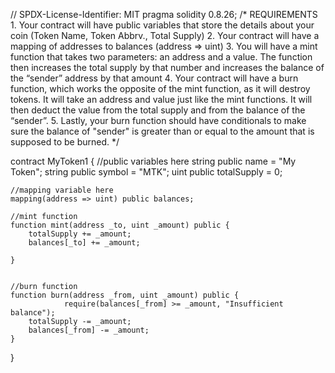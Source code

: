 // SPDX-License-Identifier: MIT
pragma solidity 0.8.26;
/*
       REQUIREMENTS
    1. Your contract will have public variables that store the details about your coin (Token Name, Token Abbrv., Total Supply)
    2. Your contract will have a mapping of addresses to balances (address => uint)
    3. You will have a mint function that takes two parameters: an address and a value. 
       The function then increases the total supply by that number and increases the balance 
       of the “sender” address by that amount
    4. Your contract will have a burn function, which works the opposite of the mint function, as it will destroy tokens. 
       It will take an address and value just like the mint functions. It will then deduct the value from the total supply 
       and from the balance of the “sender”.
    5. Lastly, your burn function should have conditionals to make sure the balance of "sender" is greater than or equal 
       to the amount that is supposed to be burned.
*/

contract MyToken1 {
    //public variables here
    string public name = "My Token";
    string public symbol = "MTK";
    uint public totalSupply = 0;

    //mapping variable here
    mapping(address => uint) public balances;

    //mint function
    function mint(address _to, uint _amount) public {
        totalSupply += _amount;
        balances[_to] += _amount;

    }
        
    
    //burn function
    function burn(address _from, uint _amount) public {
                require(balances[_from] >= _amount, "Insufficient balance");
        totalSupply -= _amount;
        balances[_from] -= _amount;
    }

}

